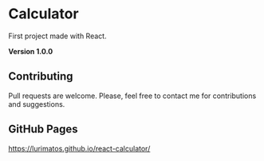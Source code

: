 # Calculator

First project made with React. 

**Version 1.0.0**

## Contributing

Pull requests are welcome. Please, feel free to contact me for contributions and suggestions.

## GitHub Pages

https://lurimatos.github.io/react-calculator/
